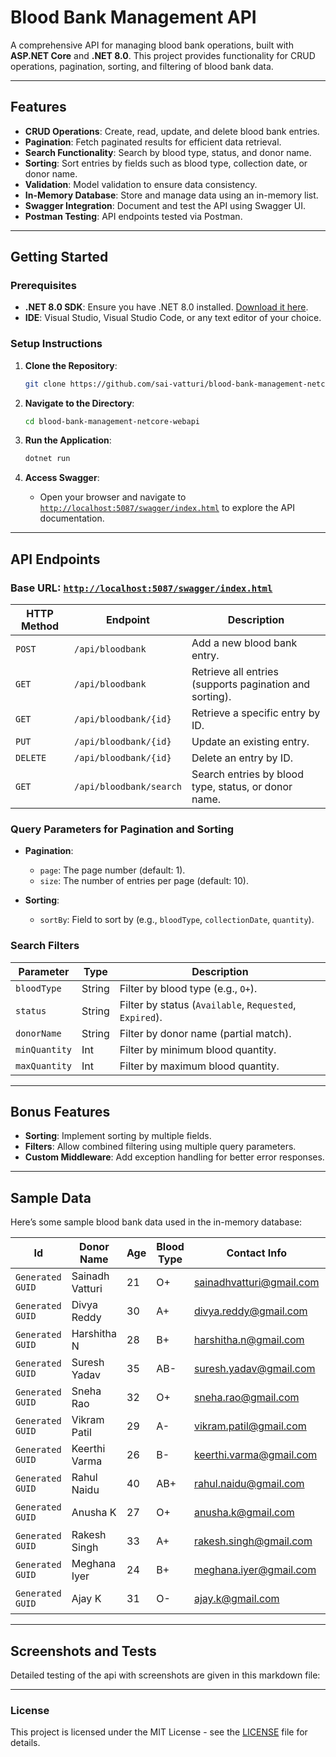 
# Blood Bank Management API

A comprehensive API for managing blood bank operations, built with **ASP.NET Core** and **.NET 8.0**. This project provides functionality for CRUD operations, pagination, sorting, and filtering of blood bank data.

---

## Features

- **CRUD Operations**: Create, read, update, and delete blood bank entries.
- **Pagination**: Fetch paginated results for efficient data retrieval.
- **Search Functionality**: Search by blood type, status, and donor name.
- **Sorting**: Sort entries by fields such as blood type, collection date, or donor name.
- **Validation**: Model validation to ensure data consistency.
- **In-Memory Database**: Store and manage data using an in-memory list.
- **Swagger Integration**: Document and test the API using Swagger UI.
- **Postman Testing**: API endpoints tested via Postman.

---

## Getting Started

### Prerequisites

- **.NET 8.0 SDK**: Ensure you have .NET 8.0 installed. [Download it here](https://dotnet.microsoft.com/download/dotnet/8.0).
- **IDE**: Visual Studio, Visual Studio Code, or any text editor of your choice.

### Setup Instructions

1. **Clone the Repository**:
   ```bash
   git clone https://github.com/sai-vatturi/blood-bank-management-netcore-webapi.git
   ```
2. **Navigate to the Directory**:
   ```bash
   cd blood-bank-management-netcore-webapi

   ```
3. **Run the Application**:
   ```bash
   dotnet run
   ```

4. **Access Swagger**:
   - Open your browser and navigate to [`http://localhost:5087/swagger/index.html`](http://localhost:5087/swagger/index.html) to explore the API documentation.

---

## API Endpoints

### **Base URL**: [`http://localhost:5087/swagger/index.html`](http://localhost:5087/swagger/index.html)

| HTTP Method | Endpoint                      | Description                              |
|-------------|-------------------------------|------------------------------------------|
| `POST`      | `/api/bloodbank`              | Add a new blood bank entry.             |
| `GET`       | `/api/bloodbank`              | Retrieve all entries (supports pagination and sorting). |
| `GET`       | `/api/bloodbank/{id}`         | Retrieve a specific entry by ID.        |
| `PUT`       | `/api/bloodbank/{id}`         | Update an existing entry.               |
| `DELETE`    | `/api/bloodbank/{id}`         | Delete an entry by ID.                  |
| `GET`       | `/api/bloodbank/search`       | Search entries by blood type, status, or donor name. |

### **Query Parameters for Pagination and Sorting**

- **Pagination**:
  - `page`: The page number (default: 1).
  - `size`: The number of entries per page (default: 10).

- **Sorting**:
  - `sortBy`: Field to sort by (e.g., `bloodType`, `collectionDate`, `quantity`).

### **Search Filters**

| Parameter      | Type   | Description                          |
|----------------|--------|--------------------------------------|
| `bloodType`    | String | Filter by blood type (e.g., `O+`).   |
| `status`       | String | Filter by status (`Available`, `Requested`, `Expired`). |
| `donorName`    | String | Filter by donor name (partial match).|
| `minQuantity`  | Int    | Filter by minimum blood quantity.    |
| `maxQuantity`  | Int    | Filter by maximum blood quantity.    |

---


## Bonus Features

- **Sorting**: Implement sorting by multiple fields.
- **Filters**: Allow combined filtering using multiple query parameters.
- **Custom Middleware**: Add exception handling for better error responses.

---

## Sample Data

Here’s some sample blood bank data used in the in-memory database:

| Id                                   | Donor Name       | Age | Blood Type | Contact Info               | Quantity (ml) | Collection Date | Expiration Date | Status     |
|--------------------------------------|------------------|-----|------------|----------------------------|---------------|-----------------|-----------------|------------|
| `Generated GUID`                    | Sainadh Vatturi  | 21  | O+         | sainadhvatturi@gmail.com   | 500           | 10 days ago     | In 30 days      | Available  |
| `Generated GUID`                    | Divya Reddy      | 30  | A+         | divya.reddy@gmail.com      | 450           | 5 days ago      | In 25 days      | Requested  |
| `Generated GUID`                    | Harshitha N      | 28  | B+         | harshitha.n@gmail.com      | 480           | 7 days ago      | In 23 days      | Available  |
| `Generated GUID`                    | Suresh Yadav     | 35  | AB-        | suresh.yadav@gmail.com     | 520           | 12 days ago     | In 28 days      | Available  |
| `Generated GUID`                    | Sneha Rao        | 32  | O+         | sneha.rao@gmail.com        | 500           | 3 days ago      | In 27 days      | Requested  |
| `Generated GUID`                    | Vikram Patil     | 29  | A-         | vikram.patil@gmail.com     | 470           | 8 days ago      | In 22 days      | Available  |
| `Generated GUID`                    | Keerthi Varma    | 26  | B-         | keerthi.varma@gmail.com    | 460           | 4 days ago      | In 26 days      | Available  |
| `Generated GUID`                    | Rahul Naidu      | 40  | AB+        | rahul.naidu@gmail.com      | 510           | 15 days ago     | In 25 days      | Requested  |
| `Generated GUID`                    | Anusha K         | 27  | O+         | anusha.k@gmail.com         | 495           | 6 days ago      | In 24 days      | Available  |
| `Generated GUID`                    | Rakesh Singh     | 33  | A+         | rakesh.singh@gmail.com     | 505           | 9 days ago      | 4 days ago      | Expired  |
| `Generated GUID`                    | Meghana Iyer     | 24  | B+         | meghana.iyer@gmail.com     | 475           | 2 days ago      | In 28 days      | Requested  |
| `Generated GUID`                    | Ajay K           | 31  | O-         | ajay.k@gmail.com           | 490           | 11 days ago     | In 19 days      | Available  |


---

## Screenshots and Tests

Detailed testing of the api with screenshots are given in this markdown file: 



---

### License

This project is licensed under the MIT License - see the [LICENSE](LICENSE) file for details.
